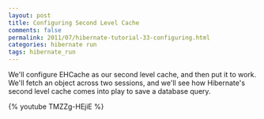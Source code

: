 ```yaml
---           
layout: post
title: Configuring Second Level Cache
comments: false
permalink: 2011/07/hibernate-tutorial-33-configuring.html
categories: hibernate run
tags: hibernate_run
---
```


We'll configure EHCache as our second level cache, and then put it to work. We'll fetch an object across two sessions, and we'll see how Hibernate's second level cache comes into play to save a database query.

{% youtube TMZZg-HEjiE %}